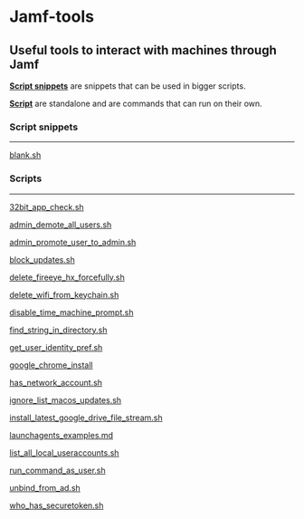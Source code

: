 # Jamf-tools

## Useful tools to interact with machines through Jamf

[**Script snippets**](https://github.com/Itejawi/jamf-tools/tree/master/Script%20snippets) are snippets that can be used in bigger scripts. 

[**Script**](https://github.com/Itejawi/jamf-tools/tree/master/Scripts) are standalone and are commands that can run on their own. 

### Script snippets
--------

[blank.sh](https://github.com/Itejawi/jamf-tools/blob/master/Script%20snippets/blank.sh)



### Scripts
---


[32bit\_app\_check.sh](https://github.com/Alitejawi/jamf-tools/blob/master/Scripts/32bit_app_check.sh)

[admin_demote_all_users.sh](https://github.com/Alitejawi/jamf-tools/blob/master/Scripts/admin_demote_all_users.sh)  

[admin_promote_user_to_admin.sh](https://github.com/Alitejawi/jamf-tools/blob/master/Scripts/admin_promote_user_to_admin.sh)  

[block\_updates.sh](https://github.com/Alitejawi/jamf-tools/blob/master/Scripts/block_updates.sh)  

[delete\_fireeye\_hx\_forcefully.sh](https://github.com/Alitejawi/jamf-tools/blob/master/Scripts/delete_fireeye_hx_forcefully.sh)
  
[delete\_wifi\_from\_keychain.sh](https://github.com/Alitejawi/jamf-tools/blob/master/Scripts/delete_wifi_from_keychain.sh) 

[disable\_time\_machine\_prompt.sh](https://github.com/Alitejawi/jamf-tools/blob/master/Scripts/disable_time_machine_prompt.sh)  

[find\_string\_in\_directory.sh](https://github.com/Alitejawi/jamf-tools/blob/master/Scripts/find_string_in_directory.sh) 

[get\_user\_identity\_pref.sh](https://github.com/Alitejawi/jamf-tools/blob/master/Scripts/get_user_identity_pref.sh)  

[google\_chrome\_install](https://github.com/Alitejawi/jamf-tools/blob/master/Scripts/google_chrome_install.sh)  

[has_network_account.sh](https://github.com/Alitejawi/jamf-tools/blob/master/Scripts/has_network_account.sh)

[ignore_list_macos_updates.sh](https://github.com/Alitejawi/jamf-tools/blob/master/Scripts/ignore_list_macos_updates.sh)

[install_latest_google_drive_file_stream.sh](https://github.com/Alitejawi/jamf-tools/blob/master/Scripts/install_latest_google_drive_file_stream.sh)

[launchagents\_examples.md](https://github.com/Alitejawi/jamf-tools/blob/master/Scripts/LaunchAgents_examples.md)  

[list_all_local_useraccounts.sh](https://github.com/Alitejawi/jamf-tools/blob/master/Scripts/list_all_local_useraccounts.sh)

[run_command_as_user.sh](https://github.com/Alitejawi/jamf-tools/blob/master/Scripts/run_command_as_user.sh)

[unbind_from_ad.sh](https://github.com/Alitejawi/jamf-tools/blob/master/Scripts/unbind_from_ad.sh)

[who_has_securetoken.sh](https://github.com/Alitejawi/jamf-tools/blob/master/Scripts/who_has_securetoken.sh)